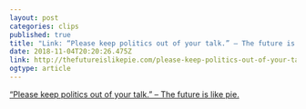 ```yaml
---
layout: post 
categories: clips 
published: true 
title: "Link: “Please keep politics out of your talk.” – The future is like pie." 
date: 2018-11-04T20:20:26.475Z 
link: http://thefutureislikepie.com/please-keep-politics-out-of-your-talk/ 
ogtype: article 
---
```

[ “Please keep politics out of your talk.” – The future is like pie. ]( http://thefutureislikepie.com/please-keep-politics-out-of-your-talk/ ) 
